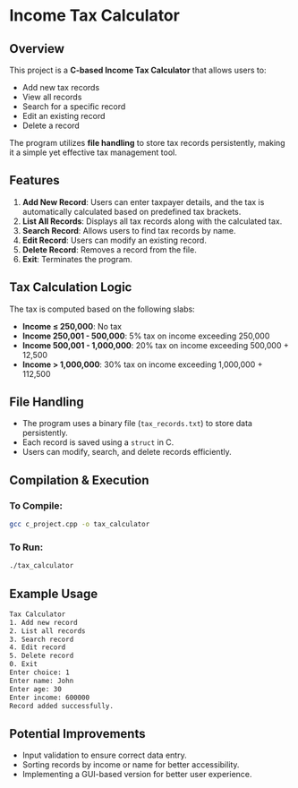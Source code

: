 # Income Tax Calculator

## Overview

This project is a **C-based Income Tax Calculator** that allows users to:

- Add new tax records
- View all records
- Search for a specific record
- Edit an existing record
- Delete a record

The program utilizes **file handling** to store tax records persistently, making it a simple yet effective tax management tool.

## Features

1. **Add New Record**: Users can enter taxpayer details, and the tax is automatically calculated based on predefined tax brackets.
2. **List All Records**: Displays all tax records along with the calculated tax.
3. **Search Record**: Allows users to find tax records by name.
4. **Edit Record**: Users can modify an existing record.
5. **Delete Record**: Removes a record from the file.
6. **Exit**: Terminates the program.

## Tax Calculation Logic

The tax is computed based on the following slabs:

- **Income ≤ 250,000**: No tax
- **Income 250,001 - 500,000**: 5% tax on income exceeding 250,000
- **Income 500,001 - 1,000,000**: 20% tax on income exceeding 500,000 + 12,500
- **Income > 1,000,000**: 30% tax on income exceeding 1,000,000 + 112,500

## File Handling

- The program uses a binary file (`tax_records.txt`) to store data persistently.
- Each record is saved using a `struct` in C.
- Users can modify, search, and delete records efficiently.

## Compilation & Execution

### **To Compile:**

```sh
gcc c_project.cpp -o tax_calculator
```

### **To Run:**

```sh
./tax_calculator
```

## Example Usage

```sh
Tax Calculator
1. Add new record
2. List all records
3. Search record
4. Edit record
5. Delete record
0. Exit
Enter choice: 1
Enter name: John
Enter age: 30
Enter income: 600000
Record added successfully.
```

## Potential Improvements

- Input validation to ensure correct data entry.
- Sorting records by income or name for better accessibility.
- Implementing a GUI-based version for better user experience.

